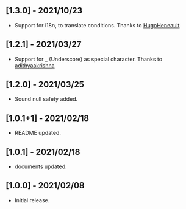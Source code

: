 ## [1.3.0] - 2021/10/23

* Support for i18n, to translate conditions. Thanks to [HugoHeneault](https://github.com/HugoHeneault)
  
## [1.2.1] - 2021/03/27

* Support for _ (Underscore) as special character. Thanks to [adithyaakrishna](https://github.com/adithyaakrishna)

## [1.2.0] - 2021/03/25

* Sound null safety added.

## [1.0.1+1] - 2021/02/18

* README updated.

## [1.0.1] - 2021/02/18

* documents updated.

## [1.0.0] - 2021/02/08

* Initial release.
